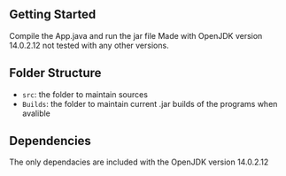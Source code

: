 ## Getting Started

Compile the App.java and run the jar file
Made with OpenJDK version 14.0.2.12 not tested with any other versions.

## Folder Structure

- `src`: the folder to maintain sources
- `Builds`: the folder to maintain current .jar builds of the programs when avalible

## Dependencies
The only dependacies are included with the OpenJDK version 14.0.2.12
